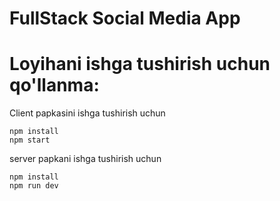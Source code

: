 # FullStack Social Media App

# Loyihani ishga tushirish uchun qo'llanma:
<p>Client papkasini ishga tushirish uchun</p>

```
npm install
npm start
```

<p>server papkani ishga tushirish uchun</p>

```
npm install
npm run dev
``` 
